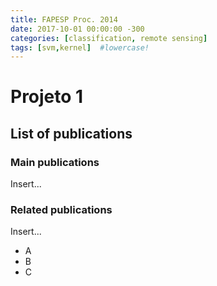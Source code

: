 ```yaml
---
title: FAPESP Proc. 2014
date: 2017-10-01 00:00:00 -300
categories: [classification, remote sensing]
tags: [svm,kernel]  #lowercase!
---
```


# Projeto 1

## List of publications

### Main publications

Insert...

### Related publications

Insert...

* A
* B 
* C
